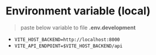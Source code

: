 # Environment variable (local)
> paste below variable to file **.env.development**
- `VITE_HOST_BACKEND=http://localhost:8000`
- `VITE_API_ENDPOINT=$VITE_HOST_BACKEND/api`

